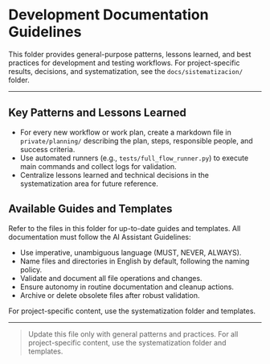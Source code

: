 # Development Documentation Guidelines

This folder provides general-purpose patterns, lessons learned, and best practices for development and testing workflows. For project-specific results, decisions, and systematization, see the `docs/sistematizacion/` folder.

---

## Key Patterns and Lessons Learned
- For every new workflow or work plan, create a markdown file in `private/planning/` describing the plan, steps, responsible people, and success criteria.
- Use automated runners (e.g., `tests/full_flow_runner.py`) to execute main commands and collect logs for validation.
- Centralize lessons learned and technical decisions in the systematization area for future reference.


## Available Guides and Templates
Refer to the files in this folder for up-to-date guides and templates. All documentation must follow the AI Assistant Guidelines:
- Use imperative, unambiguous language (MUST, NEVER, ALWAYS).
- Name files and directories in English by default, following the naming policy.
- Validate and document all file operations and changes.
- Ensure autonomy in routine documentation and cleanup actions.
- Archive or delete obsolete files after robust validation.

For project-specific content, use the systematization folder and templates.

---

> Update this file only with general patterns and practices. For all project-specific content, use the systematization folder and templates.
